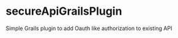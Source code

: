 secureApiGrailsPlugin
=====================

Simple Grails plugin to add Oauth like authorization to existing API
